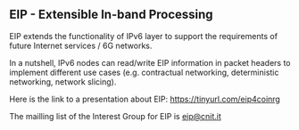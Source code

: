 ## EIP - Extensible In-band Processing

EIP extends the functionality of IPv6 layer to support the requirements of future Internet services / 6G networks.

In a nutshell, IPv6 nodes can read/write EIP information in packet headers to implement different use cases (e.g. contractual networking, deterministic networking, network slicing).

Here is the link to a presentation about EIP:
https://tinyurl.com/eip4coinrg

The mailling list of the Interest Group for EIP is eip@cnit.it


